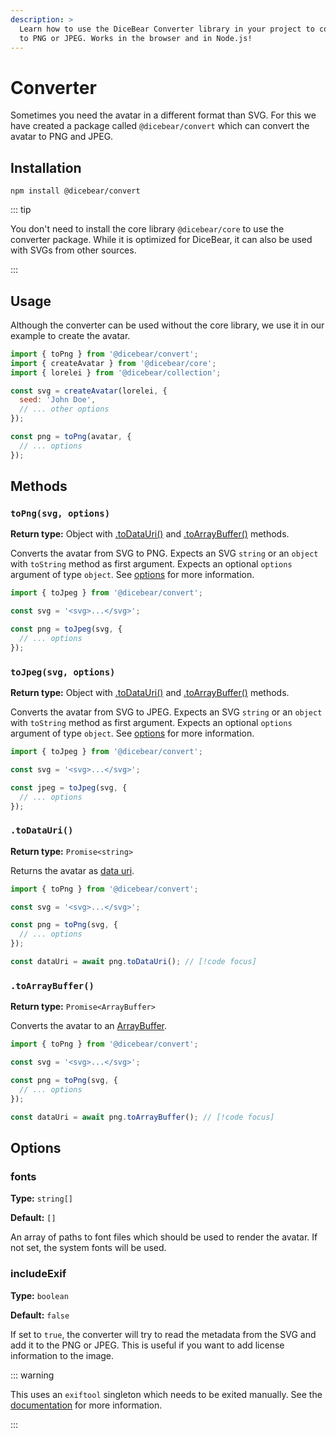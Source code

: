 ```yaml
---
description: >
  Learn how to use the DiceBear Converter library in your project to convert SVG
  to PNG or JPEG. Works in the browser and in Node.js!
---
```


# Converter

Sometimes you need the avatar in a different format than SVG. For this we have
created a package called `@dicebear/convert` which can convert the avatar to PNG
and JPEG.

## Installation

```
npm install @dicebear/convert
```

::: tip

You don't need to install the core library `@dicebear/core` to use the converter
package. While it is optimized for DiceBear, it can also be used with SVGs from
other sources.

:::

## Usage

Although the converter can be used without the core library, we use it in our
example to create the avatar.

```js
import { toPng } from '@dicebear/convert';
import { createAvatar } from '@dicebear/core';
import { lorelei } from '@dicebear/collection';

const svg = createAvatar(lorelei, {
  seed: 'John Doe',
  // ... other options
});

const png = toPng(avatar, {
  // ... options
});
```

## Methods

### `toPng(svg, options)`

**Return type:** Object with [.toDataUri()](#todatauri) and
[.toArrayBuffer()](#toarraybuffer) methods.

Converts the avatar from SVG to PNG. Expects an SVG `string` or an `object` with
`toString` method as first argument. Expects an optional `options` argument of
type `object`. See [options](#options) for more information.

<!-- prettier-ignore -->
```js
import { toJpeg } from '@dicebear/convert';

const svg = '<svg>...</svg>';

const png = toJpeg(svg, {
  // ... options
});
```

### `toJpeg(svg, options)`

**Return type:** Object with [.toDataUri()](#todatauri) and
[.toArrayBuffer()](#toarraybuffer) methods.

Converts the avatar from SVG to JPEG. Expects an SVG `string` or an `object`
with `toString` method as first argument. Expects an optional `options` argument
of type `object`. See [options](#options) for more information.

<!-- prettier-ignore -->
```js
import { toJpeg } from '@dicebear/convert';

const svg = '<svg>...</svg>';

const jpeg = toJpeg(svg, {
  // ... options
});
```

### `.toDataUri()`

**Return type:** `Promise<string>`

Returns the avatar as [data uri](https://en.wikipedia.org/wiki/Data_URI_scheme).

```js
import { toPng } from '@dicebear/convert';

const svg = '<svg>...</svg>';

const png = toPng(svg, {
  // ... options
});

const dataUri = await png.toDataUri(); // [!code focus]
```

### `.toArrayBuffer()`

**Return type:** `Promise<ArrayBuffer>`

Converts the avatar to an
[ArrayBuffer](https://developer.mozilla.org/en-US/Web/JavaScript/Reference/Global_Objects/ArrayBuffer).

```js
import { toPng } from '@dicebear/convert';

const svg = '<svg>...</svg>';

const png = toPng(svg, {
  // ... options
});

const dataUri = await png.toArrayBuffer(); // [!code focus]
```

## Options

### fonts <Badge type="warning" text="Node.js only" />

**Type:** `string[]`

**Default:** `[]`

An array of paths to font files which should be used to render the avatar. If
not set, the system fonts will be used.

### includeExif <Badge type="warning" text="Node.js only" />

**Type:** `boolean`

**Default:** `false`

If set to `true`, the converter will try to read the metadata from the SVG and
add it to the PNG or JPEG. This is useful if you want to add license information
to the image.

::: warning

This uses an `exiftool` singleton which needs to be exited manually. See the
[documentation](https://www.npmjs.com/package/exiftool-vendored#usage) for more
information.

:::
